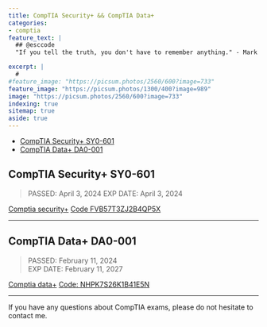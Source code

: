 ```yaml
---
title: CompTIA Security+ && CompTIA Data+
categories:
- comptia
feature_text: |
  ## @esccode
  "If you tell the truth, you don't have to remember anything." - Mark Twain

excerpt: |
  # 
#feature_image: "https://picsum.photos/2560/600?image=733"
feature_image: "https://picsum.photos/1300/400?image=989"
image: "https://picsum.photos/2560/600?image=733"
indexing: true
sitemap: true
aside: true
---
```


- [CompTIA Security+ SY0-601](#comptia-security-sy0-601)
- [CompTIA Data+ DA0-001](#comptia-data-da0-001)

## CompTIA Security+ SY0-601

> PASSED: April 3, 2024
> EXP DATE: April 3, 2024

[Comptia security+](https://www.comptia.org/certifications/security)
[Code FVB57T3ZJ2B4QP5X](https://www.certmetrics.com/comptia/public/verification.aspx/)

---

## CompTIA Data+ DA0-001  

> PASSED:   February 11, 2024  
> EXP DATE: February 11, 2027

[Comptia data+](https://www.comptia.org/certifications/data)
[Code: NHPK7S26K1B41E5N](https://www.certmetrics.com/comptia/public/verification.aspx/)

---

If you have any questions about CompTIA  exams, please do not hesitate to contact me.
